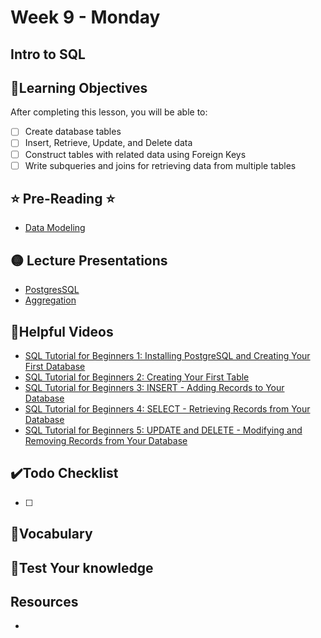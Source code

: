# Week 9 - Monday

## Intro to SQL

## 📍Learning Objectives
After completing this lesson, you will be able to:

- [ ] Create database tables
- [ ] Insert, Retrieve, Update, and Delete data
- [ ] Construct tables with related data using Foreign Keys
- [ ] Write subqueries and joins for retrieving data from multiple tables 

## ⭐️ Pre-Reading ⭐️
- [Data Modeling](https://digitalcrafts.instructure.com/courses/252/pages/reading-data-modeling?module_item_id=23405)


## 🟡 Lecture Presentations
- [PostgresSQL](https://dc-web2.onrender.com/p2/p2/Postgres/PostgresSQL.html#1)
- [Aggregation](https://dc-web2.onrender.com/p2/p2/Postgres/Aggregation.html#1)

<!-- ## 🟣Labs  -->

<!-- ## 🟠Homework 

[homework](./homework/) -->

## 🔵Helpful Videos
- [SQL Tutorial for Beginners 1: Installing PostgreSQL and Creating Your First Database](https://www.youtube.com/watch?v=xaWlS9HtWYw)
- [SQL Tutorial for Beginners 2: Creating Your First Table](https://www.youtube.com/watch?v=w4HEVY_GjqY)
- [SQL Tutorial for Beginners 3: INSERT - Adding Records to Your Database](https://www.youtube.com/watch?v=fA0jpjwi4J8)
- [SQL Tutorial for Beginners 4: SELECT - Retrieving Records from Your Database](https://www.youtube.com/watch?v=-FPVPcq28r4)
- [SQL Tutorial for Beginners 5: UPDATE and DELETE - Modifying and Removing Records from Your Database](https://www.youtube.com/watch?v=wva2yMqcB6Q)

## ✔️Todo Checklist
- [ ]

## 🔶Vocabulary

## 🔷Test Your knowledge


## Resources 
- []()



